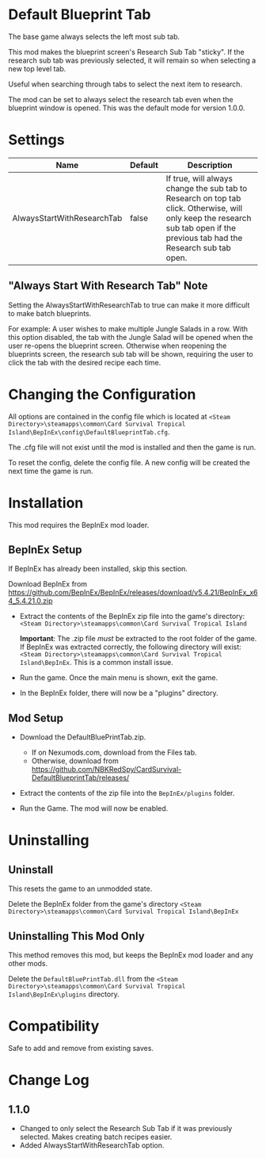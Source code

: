 # Default Blueprint Tab
The base game always selects the left most sub tab.

This mod makes the blueprint screen's Research Sub Tab "sticky".  If the research sub tab was previously selected, it will remain so when selecting a new top level tab.

Useful when searching through tabs to select the next item to research.

The mod can be set to always select the research tab even when the blueprint window is opened.  This was the default mode for version 1.0.0.

# Settings 
|Name|Default|Description|
|--|--|--|
|AlwaysStartWithResearchTab|false|If true, will always change the sub tab to Research on top tab click.  Otherwise, will only keep the research sub tab open if the previous tab had the Research sub tab open.|

## "Always Start With Research Tab" Note
Setting the AlwaysStartWithResearchTab to true can make it more difficult to make batch blueprints.  

For example: A user wishes to make multiple Jungle Salads in a row.  With this option disabled, the tab with the Jungle Salad will be opened when the user re-opens the blueprint screen.  Otherwise when reopening the blueprints screen, the research sub tab will be shown, requiring the user to click the tab with the desired recipe each time.

# Changing the Configuration
All options are contained in the config file which is located at ```<Steam Directory>\steamapps\common\Card Survival Tropical Island\BepInEx\config\DefaultBlueprintTab.cfg```.

The .cfg file will not exist until the mod is installed and then the game is run.

To reset the config, delete the config file.  A new config will be created the next time the game is run.

# Installation 
This mod requires the BepInEx mod loader.

## BepInEx Setup
If BepInEx has already been installed, skip this section.

Download BepInEx from https://github.com/BepInEx/BepInEx/releases/download/v5.4.21/BepInEx_x64_5.4.21.0.zip

* Extract the contents of the BepInEx zip file into the game's directory:
```<Steam Directory>\steamapps\common\Card Survival Tropical Island```

    __Important__:  The .zip file *must* be extracted to the root folder of the game.  If BepInEx was extracted correctly, the following directory will exist: ```<Steam Directory>\steamapps\common\Card Survival Tropical Island\BepInEx```.  This is a common install issue.

* Run the game.  Once the main menu is shown, exit the game.
    
* In the BepInEx folder, there will now be a "plugins" directory.

## Mod Setup
* Download the DefaultBluePrintTab.zip.  
    * If on Nexumods.com, download from the Files tab.
    * Otherwise, download from https://github.com/NBKRedSpy/CardSurvival-DefaultBlueprintTab/releases/

* Extract the contents of the zip file into the ```BepInEx/plugins``` folder.

* Run the Game.  The mod will now be enabled.

# Uninstalling

## Uninstall
This resets the game to an unmodded state.

Delete the BepInEx folder from the game's directory
```<Steam Directory>\steamapps\common\Card Survival Tropical Island\BepInEx```

## Uninstalling This Mod Only

This method removes this mod, but keeps the BepInEx mod loader and any other mods.

Delete the ```DefaultBluePrintTab.dll``` from the ```<Steam Directory>\steamapps\common\Card Survival Tropical Island\BepInEx\plugins``` directory.
# Compatibility
Safe to add and remove from existing saves.

# Change Log

## 1.1.0
* Changed to only select the Research Sub Tab if it was previously selected.  Makes creating batch recipes easier.
* Added AlwaysStartWithResearchTab option.